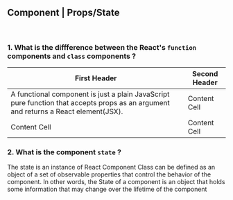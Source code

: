 
## Component | Props/State

<br>

### 1.  What is the diffference between the React's `function` components and `class` components ?      
  | First Header  | Second Header |
| ------------- | ------------- |
| A functional component is just a plain JavaScript pure function that accepts props as an argument and returns a React element(JSX).  | Content Cell  |
| Content Cell  | Content Cell  |
### 2.  What is the component `state` ?
The state is an instance of React Component Class can be defined as an object of a set of observable properties that control the behavior of the component. In other words, the State of a component is an object that holds some information that may change over the lifetime of the component

<br>
